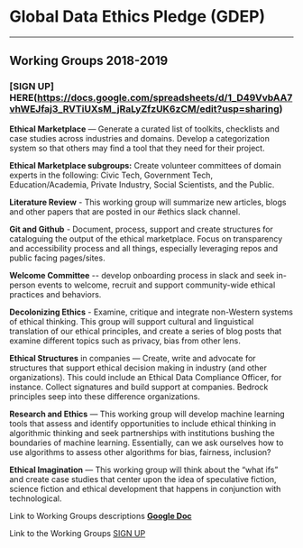 # Global Data Ethics Pledge (GDEP)
---

## Working Groups 2018-2019
### [SIGN UP] HERE(https://docs.google.com/spreadsheets/d/1_D49VvbAA7vhWEJfaj3_RVTiUXsM_jRaLyZfzUK6zCM/edit?usp=sharing)

__Ethical Marketplace__ — Generate a curated list of toolkits, checklists and case studies across industries and domains. Develop a categorization system so that others may find a tool that they need for their project.

__Ethical Marketplace subgroups:__  Create volunteer committees of domain experts in the following: Civic Tech, Government Tech, Education/Academia, Private Industry, Social Scientists, and the Public.

__Literature Review__ - This working group will summarize new articles, blogs and other papers that are posted in our #ethics slack channel.

__Git and Github__ - Document, process, support and create structures for cataloguing the output of the ethical marketplace. Focus on transparency and accessibility process and all things, especially leveraging repos and public facing pages/sites.

__Welcome Committee__ -- develop onboarding process in slack and seek in-person events to welcome, recruit and support community-wide ethical practices and behaviors.

__Decolonizing Ethics__ - Examine, critique and integrate non-Western systems of ethical thinking. This group will support cultural and linguistical translation of our ethical principles, and create a series of blog posts that examine different topics such as privacy, bias from other lens.

__Ethical Structures__ in companies — Create, write and advocate for structures that support ethical decision making in industry (and other organizations). This could include an Ethical Data Compliance Officer, for instance. Collect signatures and build support at companies. Bedrock principles seep into these difference organizations.

__Research and Ethics__ — This working group will develop machine learning tools that assess and identify opportunities to include ethical thinking in algorithmic thinking  and seek partnerships with institutions bushing the boundaries of machine learning. Essentially, can we ask ourselves how to use algorithms to assess other algorithms for bias, fairness, inclusion?

__Ethical Imagination__ — This working group will think about the “what ifs” and create case studies that center upon the idea of speculative fiction, science fiction and ethical development that happens in conjunction with technological.

Link to Working Groups descriptions [__Google Doc__](https://docs.google.com/document/d/15R1WHSCDh-UUR9UVIRQTh0s0DeTgxfU6t_cHtcFf2BY/edit?usp=sharing)

Link to the Working Groups [SIGN UP](https://docs.google.com/spreadsheets/d/1_D49VvbAA7vhWEJfaj3_RVTiUXsM_jRaLyZfzUK6zCM/edit?usp=sharing)   
